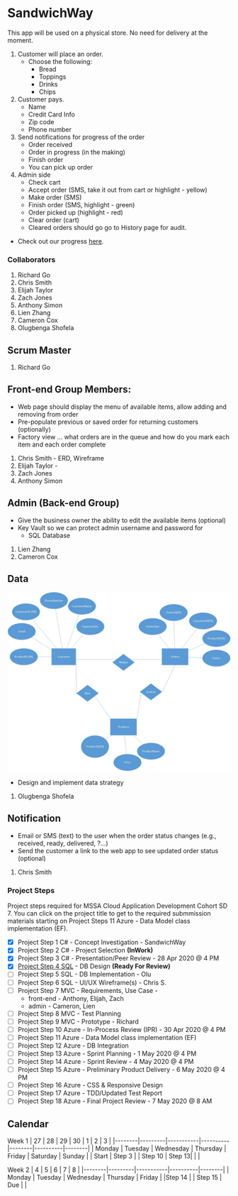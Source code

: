 # SandwichWay
This app will be used on a physical store. No need for delivery at the moment. 
1. Customer will place an order.
   * Choose the following:
      * Bread
      * Toppings
      * Drinks
      * Chips
2. Customer pays.
   * Name
   * Credit Card Info
   * Zip code
   * Phone number
3. Send notifications for progress of the order
   * Order received
   * Order in progress (in the making)
   * Finish order
   * You can pick up order
4. Admin side
   * Check cart
   * Accept order (SMS, take it out from cart or highlight - yellow)
   * Make order (SMS)
   * Finish order (SMS, highlight - green)
   * Order picked up (highlight - red)
   * Clear order (cart)
   * Cleared orders should go go to History page for audit.

- Check out our progress [here](https://github.com/gowebUSA/MSSA-Group-Project/wiki/Log).
### Collaborators
1. Richard Go
1. Chris Smith
1. Elijah Taylor
1. Zach Jones
1. Anthony Simon
1. Lien Zhang
1. Cameron Cox
1. Olugbenga Shofela

## Scrum Master
1. Richard Go

## Front-end Group Members:
- Web page should display the menu of available items, allow adding and removing from order 
- Pre-populate previous or saved order for returning customers (optionally)
- Factory view ... what orders are in the queue and how do you mark each item and each order complete

1. Chris Smith - ERD, Wireframe
2. Elijah Taylor - 
3. Zach Jones
4. Anthony Simon

## Admin (Back-end Group)
- Give the business owner the ability to edit the available items (optional)
- Key Vault so we can protect admin username and password for 
   * SQL Database
1. Lien Zhang
2. Cameron Cox

## Data
![ERD](/sandwichway/files/SandwichWay.jpg)
- Design and implement data strategy 
1. Olugbenga Shofela

## Notification
- Email or SMS (text) to the user when the order status changes (e.g., received, ready, delivered, ?...)
- Send the customer a link to the web app to see updated order status (optional)
1. Chris Smith

### Project Steps
Project steps required for MSSA Cloud Application Development Cohort SD 7. You can click on the project title to get to the required submmission materials starting on Project Steps 11 Azure - Data Model class implementation (EF).
- [X] Project Step 1 C# - Concept Investigation - SandwichWay
- [X] Project Step 2 C# - Project Selection **(InWork)**
- [X] Project Step 3 C# - Presentation/Peer Review - 28 Apr 2020 @ 4 PM
- [X] [Project Step 4 SQL](https://github.com/gowebUSA/MSSA-Group-Project/blob/master/sandwichway/files/SandwichWay.jpg) - DB Design **(Ready For Review)**
- [ ] Project Step 5 SQL - DB Implementation - Olu
- [ ] Project Step 6 SQL - UI/UX Wireframe(s) - Chris S.
- [ ] Project Step 7 MVC - Requirements, Use Case - 
   * front-end - Anthony, Elijah, Zach
   * admin - Cameron, Lien
- [ ] Project Step 8 MVC - Test Planning
- [ ] Project Step 9 MVC - Prototype - Richard
- [ ] Project Step 10 Azure - In-Process Review (IPR) - 30 Apr 2020 @ 4 PM
- [ ] Project Step 11 Azure - Data Model class implementation (EF)
- [ ] Project Step 12 Azure - DB Integration
- [ ] Project Step 13 Azure - Sprint Planning - 1 May 2020 @ 4 PM
- [ ] Project Step 14 Azure - Sprint Review - 4 May 2020 @ 4 PM
- [ ] Project Step 15 Azure - Preliminary Product Delivery - 6 May 2020 @ 4 PM
- [ ] Project Step 16 Azure - CSS & Responsive Design
- [ ] Project Step 17 Azure - TDD/Updated Test Report
- [ ] Project Step 18 Azure - Final Project Review - 7 May 2020 @ 8 AM

## Calendar
Week 1
| 27     | 28      | 29        | 30       | 1      | 2        | 3      |
|--------|---------|-----------|----------|--------|----------|--------|
| Monday | Tuesday | Wednesday | Thursday | Friday | Saturday | Sunday | 
| Start | Step 3   |            | Step 10 | Step 13|          |        |

Week 2
| 4      | 5       | 6         | 7        | 8      | 
|--------|---------|-----------|----------|--------|
| Monday | Tuesday | Wednesday | Thursday | Friday | 
|Step 14 |         | Step 15   |  Due     |        | 

